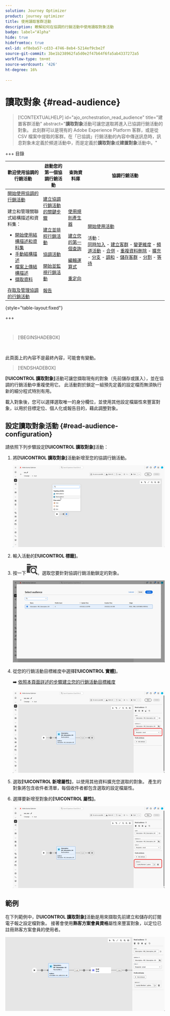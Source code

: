 ```yaml
---
solution: Journey Optimizer
product: journey optimizer
title: 使用讀取客群活動
description: 瞭解如何在協調的行銷活動中使用讀取對象活動
badge: label="Alpha"
hide: true
hidefromtoc: true
exl-id: ef8eba57-cd33-4746-8eb4-5214ef9cbe2f
source-git-commit: 3be1b238962fa5d0e2f47b64f6fa5ab4337272a5
workflow-type: tm+mt
source-wordcount: '426'
ht-degree: 16%

---
```


# 讀取對象 {#read-audience}


>[!CONTEXTUALHELP]
>id="ajo_orchestration_read_audience"
>title="建置客群活動"
>abstract="**讀取對象**&#x200B;活動可讓您選取將進入已協調行銷活動的對象。 此刻群可以是現有的 Adobe Experience Platform 客群，或是從 CSV 檔案中提取的客群。在「已協調」行銷活動的內容中傳送訊息時，訊息對象未定義於頻道活動中，而是定義於&#x200B;**讀取對象**&#x200B;或&#x200B;**建置對象**&#x200B;活動中。"


+++ 目錄

| 歡迎使用協調的行銷活動 | 啟動您的第一個協調行銷活動 | 查詢資料庫 | 協調行銷活動 |
|---|---|---|---|
| [開始使用協調的行銷活動](../gs-orchestrated-campaigns.md)<br/><br/>建立和管理關聯式結構描述和資料集：</br> <ul><li>[開始使用結構描述和資料集](../gs-schemas.md)</li><li>[手動結構描述](../manual-schema.md)</li><li>[檔案上傳結構描述](../file-upload-schema.md)</li><li>[擷取資料](../ingest-data.md)</li></ul>[存取及管理協調的行銷活動](../access-manage-orchestrated-campaigns.md) | [建立協調行銷活動的關鍵步驟](../gs-campaign-creation.md)<br/><br/>[建立並排程行銷活動](../create-orchestrated-campaign.md)<br/><br/>[協調活動](../orchestrate-activities.md)<br/><br/>[開始並監視行銷活動](../start-monitor-campaigns.md)<br/><br/>[報告](../reporting-campaigns.md) | [使用規則產生器](../orchestrated-rule-builder.md)<br/><br/>[建立您的第一個查詢](../build-query.md)<br/><br/>[編輯運算式](../edit-expressions.md)<br/><br/>[重定向](../retarget.md) | [開始使用活動](about-activities.md)<br/><br/>活動：<br/>[同時加入](and-join.md) - [建立客群](build-audience.md) - [變更維度](change-dimension.md) - [頻道活動](channels.md) - [合併](combine.md) - [重複資料刪除](deduplication.md) - [擴充](enrichment.md) - [分支](fork.md) - [調和](reconciliation.md) - [儲存客群](save-audience.md) - [分割](split.md) - [等待](wait.md) |

{style="table-layout:fixed"}

+++


<br/>

>[!BEGINSHADEBOX]

</br>

此頁面上的內容不是最終內容，可能會有變動。

>[!ENDSHADEBOX]

**[!UICONTROL 讀取對象]**&#x200B;活動可讓您擷取現有的對象（先前儲存或匯入），並在協調的行銷活動中重複使用它。 此活動對於鎖定一組預先定義的設定檔而無須執行新的細分程式特別有用。

載入對象後，您可以選擇選取唯一的身分欄位，並使用其他設定檔屬性來豐富對象，以用於目標定位、個人化或報告目的，藉此調整對象。

## 設定讀取對象活動 {#read-audience-configuration}

請依照下列步驟設定&#x200B;**[!UICONTROL 讀取對象]**&#x200B;活動：

1. 將&#x200B;**[!UICONTROL 讀取對象]**&#x200B;活動新增至您的協調行銷活動。

   ![](../assets/read-audience-1.png)

1. 輸入活動的&#x200B;**[!UICONTROL 標籤]**。

1. 按一下![資料夾搜尋圖示](../assets/do-not-localize/folder-search.svg)，選取您要針對協調行銷活動鎖定的對象。

   ![](../assets/read-audience-2.png)

1. 從您的行銷活動目標維度中選擇&#x200B;**[!UICONTROL 實體&#x200B;]**。

   ➡️ [依照本頁面詳述的步驟建立您的行銷活動目標維度](../target-dimension.md)

   ![](../assets/read-audience-3.png)

1. 選取&#x200B;**[!UICONTROL 新增屬性]**，以使用其他資料擴充您選取的對象。 產生的對象將包含收件者清單，每個收件者都包含選取的設定檔屬性。

1. 選擇要新增至對象的&#x200B;**[!UICONTROL 屬性]**。

   ![](../assets/read-audience-4.png)

## 範例

在下列範例中，**[!UICONTROL 讀取對象]**&#x200B;活動是用來擷取先前建立和儲存的訂閱電子報之設定檔對象。 接著會使用&#x200B;**熟客方案會員資格**&#x200B;屬性來豐富對象，以定位已註冊熟客方案會員的使用者。

![](../assets/read-audience-5.png)
